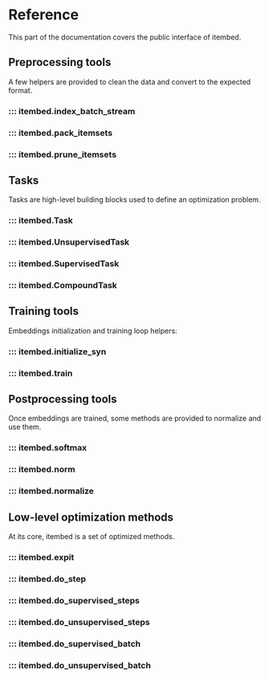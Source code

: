 # Reference

This part of the documentation covers the public interface of itembed.


## Preprocessing tools

A few helpers are provided to clean the data and convert to the expected
format.

### ::: itembed.index_batch_stream
### ::: itembed.pack_itemsets
### ::: itembed.prune_itemsets


## Tasks

Tasks are high-level building blocks used to define an optimization problem.

### ::: itembed.Task
### ::: itembed.UnsupervisedTask
### ::: itembed.SupervisedTask
### ::: itembed.CompoundTask


## Training tools

Embeddings initialization and training loop helpers:

### ::: itembed.initialize_syn
### ::: itembed.train


## Postprocessing tools

Once embeddings are trained, some methods are provided to normalize and use them.

### ::: itembed.softmax
### ::: itembed.norm
### ::: itembed.normalize


## Low-level optimization methods

At its core, itembed is a set of optimized methods.

### ::: itembed.expit
### ::: itembed.do_step
### ::: itembed.do_supervised_steps
### ::: itembed.do_unsupervised_steps
### ::: itembed.do_supervised_batch
### ::: itembed.do_unsupervised_batch
